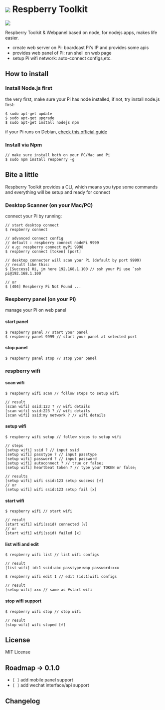 # ![](http://ww1.sinaimg.cn/large/61ff0de3gw1e70bwd9d2ij208f01vt8r.jpg) Respberry Toolkit 

![](https://badge.fury.io/js/raspberry.png)

Respberry Toolkit & Webpanel based on node, for nodejs apps, makes life easier.

- create web server on Pi: boardcast Pi's IP and provides some apis
- provides web panel of Pi: run shell on web page
- setup Pi wifi network: auto-connect configs,etc.

## How to install

### Install Node.js first

the very first, make sure your Pi has node installed, if not, try install node.js first:

````
$ sudo apt-get update
$ sudo apt-get upgrade
$ sudo apt-get install nodejs npm
````

if your Pi runs on Debian, [check this official guide](https://github.com/joyent/node/wiki/Installing-Node.js-via-package-manager#debian-lmde)

### Install via Npm

````
// make sure install both on your PC/Mac and Pi
$ sudo npm install respberry -g
````

## Bite a little

Respberry Toolkit provides a CLI, which means you type some commands and everything will be setup and ready for connect

### Desktop Scanner (on your Mac/PC)

connect your Pi by running:
````
// start desktop connect 
$ respberry connect

// advanced connect config
// default : respberry connect nodePi 9999
// e.g: respberry connect myPi 9998
$ respberry connect [token] [port]

// desktop connecter will scan your Pi (default by port 9999)
// result like this:
$ [Success] Hi, im here 192.168.1.100 // ssh your Pi use `ssh pi@192.168.1.100`

// or
$ [404] Respberry Pi Not Found ...
````

### Respberry panel (on your Pi)

manage your Pi on web panel

#### start panel
````
$ respberry panel // start your panel
$ respberry panel 9999 // start your panel at selected port
````

#### stop panel
````
$ respberry panel stop // stop your panel
````

### respberry wifi

#### scan wifi
````
$ respberry wifi scan // follow steps to setup wifi

// result
[scan wifi] ssid:123 ? // wifi details
[scan wifi] ssid:223 ? // wifi details
[scan wifi] ssid:my network ? // wifi details
````

#### setup wifi
````
$ respberry wifi setup // follow steps to setup wifi

// steps
[setup wifi] ssid ? // input ssid
[setup wifi] passtype ? // input passtype
[setup wifi] password ? // input password
[setup wifi] autoconnect ? // true or false;
[setup wifi] heartbeat token ? // type your TOKEN or false;

// results
[setup wifi] wifi ssid:123 setup success [√]
// or 
[setup wifi] wifi ssid:123 setup fail [x]
````

#### start wifi
````
$ respberry wifi // start wifi

// result
[start wifi] wifi(ssid) connected [√]
// or 
[start wifi] wifi(ssid) failed [x]
````

#### list wifi and edit
````
$ respberry wifi list // list wifi configs

// result
[list wifi] id:1 ssid:abc passtype:wap password:xxx

$ respberry wifi edit 1 // edit (id:1)wifi configs

// result
[setup wifi] xxx // same as #start wifi
````

#### stop wifi support
````
$ respberry wifi stop // stop wifi

// result
[stop wifi] wifi stoped [√]
````

## License

MIT License

## Roadmap -> 0.1.0

- `[ ]` add mobile panel support
- `[ ]` add wechat interface/api support

## Changelog